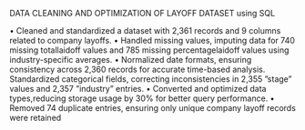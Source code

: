 DATA CLEANING AND OPTIMIZATION OF LAYOFF DATASET using SQL

• Cleaned and standardized a dataset with 2,361 records and 9 columns
related to company layoffs.
• Handled missing values, imputing data for 740 missing totallaidoff
values and 785 missing percentagelaidoff values using industry-specific
averages.
• Normalized date formats, ensuring consistency across 2,360 records for
accurate time-based analysis. Standardized categorical fields, correcting
inconsistencies in 2,355 ”stage” values and 2,357 ”industry” entries.
• Converted and optimized data types,reducing storage usage by 30%
for better query performance.
• Removed 74 duplicate entries, ensuring only unique company layoff records were retained
